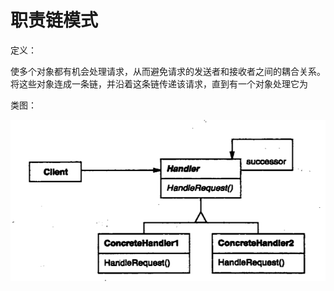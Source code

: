 # 职责链模式

定义：

使多个对象都有机会处理请求，从而避免请求的发送者和接收者之间的耦合关系。将这些对象连成一条链，并沿着这条链传递该请求，直到有一个对象处理它为

类图：

![](屏幕快照_2019-01-13_20.19.58.png)

